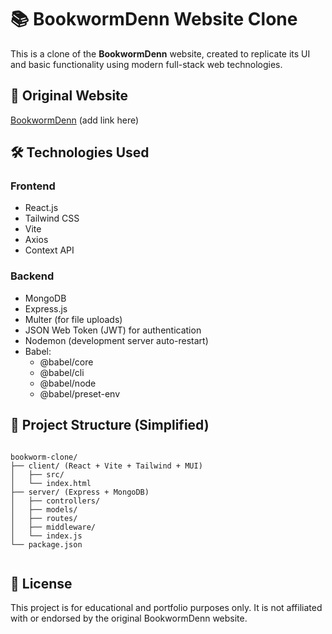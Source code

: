 <!DOCTYPE html>
<html lang="en">
<head>
  <meta charset="UTF-8" />
  <meta name="viewport" content="width=device-width, initial-scale=1.0"/>
</head>
<body>

  <h1>📚 BookwormDenn Website Clone</h1>
  <p>This is a clone of the <strong>BookwormDenn</strong> website, created to replicate its UI and basic functionality using modern full-stack web technologies.</p>

  <h2>🔗 Original Website</h2>
  <p><a href="#">BookwormDenn</a> (add link here)</p>

  <h2>🛠️ Technologies Used</h2>

  <h3>Frontend</h3>
  <ul>
    <li>React.js</li>
    <li>Tailwind CSS</li>
    <li>Vite</li>
    <li>Axios</li>
    <li>Context API</li>
  </ul>

  <h3>Backend</h3>
  <ul>
    <li>MongoDB</li>
    <li>Express.js</li>
    <li>Multer (for file uploads)</li>
    <li>JSON Web Token (JWT) for authentication</li>
    <li>Nodemon (development server auto-restart)</li>
    <li>Babel:
      <ul>
        <li>@babel/core</li>
        <li>@babel/cli</li>
        <li>@babel/node</li>
        <li>@babel/preset-env</li>
      </ul>
    </li>
  </ul>

  <h2>📁 Project Structure (Simplified)</h2>
  <pre><code>
bookworm-clone/
├── client/ (React + Vite + Tailwind + MUI)
│   ├── src/
│   └── index.html
├── server/ (Express + MongoDB)
│   ├── controllers/
│   ├── models/
│   ├── routes/
│   ├── middleware/
│   └── index.js
└── package.json
  </code></pre>

  <h2>📄 License</h2>
  <p>This project is for educational and portfolio purposes only. It is not affiliated with or endorsed by the original BookwormDenn website.</p>

</body>
</html>
